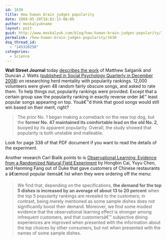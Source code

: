 ```yaml
---
id: 1630
title: How human brain judges popularity
date: 2009-05-20T10:02:13-08:00
author: moskalyukname
layout: post
guid: http://www.moskalyuk.com/blog/how-human-brain-judges-popularity/1630
permalink: /how-human-brain-judges-popularity/1630
dsq_thread_id:
  - "145320258"
categories:
  - Science
---
```

**Wall Street Journal** today [describes the work](http://online.wsj.com/article/SB124277816017037275.html) of Matthew Salganik and Duncan J. Watts ([published in Social Psychology Quarterly in December 2008](http://www.asanet.org/galleries/default-file/Dec08SPQFeature.pdf)) on researching herd mentality with popularity rankings. 12,000 volunteers were given 48 random fairly obscure songs, and asked to rate them. To help things out, popularity rankings were provided. Except that a certain group saw the popularity ranking in exactly reverse order â€“ least popular songs appearing on top. Youâ€™d think that good songs would still win based on their merit, right?

> The prior No. 1 began making a comeback on the new top dog, but the **former No. 47 maintained its comfortable lead on the old No. 2**, buoyed by its apparent popularity. Overall, the study showed that popularity is both unstable and malleable.

Look for page 338 of that PDF document if you want to read the details of the experiment.

Another research Carl Bialik points to is [Observational Learning: Evidence from a Randomized Natural Field Experiment](http://www.econ.duke.edu/~hf14/publication/observationallearning/aerrev2.pdf) by Hongbin Cai, Yuyu Chen, and Hanming Fang out of Duke that gave customers of Chinese restaurants a â€œmost popular itemsâ€ list when they were ordering off the menu:

> We find that, depending on the specifications, **the demand for the top 5 dishes is increased by an average of about 13 to 20 percent** when the top 5 popularity rankings are revealed to the customers; in contrast, being merely mentioned as some sample dishes does not significantly boost their demand. Moreover, we find some modest evidence that the observational learning effect is stronger among infrequent customers, and that customersâ€™ subjective dining experiences are improved when presented with the information about the top choices by other consumers, but not when presented with the names of some sample dishes.